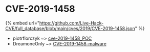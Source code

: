 # CVE-2019-1458
{% embed url="https://github.com/Live-Hack-CVE/full_database/blob/main/cves/2019/CVE-2019-1458.json" %}

* piotrflorczyk ~> [cve-2019-1458_POC](https://www.alice-snow.ru/2019/database/cve-2019-1458/cve-2019-1458_poc-piotrflorczyk)
* DreamoneOnly ~> [CVE-2019-1458-malware](https://www.alice-snow.ru/2019/database/cve-2019-1458/cve-2019-1458-malware-dreamoneonly)